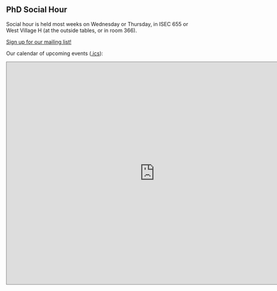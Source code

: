 ## PhD Social Hour

Social hour is held most weeks on Wednesday or Thursday, in ISEC 655 or West Village H (at the outside tables, or in room 366).

[Sign up for our mailing list!](https://mailchi.mp/3a6baf1c676b/social-hour-email-signup)

Our calendar of upcoming events ([.ics](https://calendar.google.com/calendar/ical/35bnbsggas7nr0k5r89t4qoecc%40group.calendar.google.com/public/basic.ics)):

<iframe src="https://calendar.google.com/calendar/embed?height=600&wkst=1&bgcolor=%23ffffff&ctz=America%2FNew_York&src=MzVibmJzZ2dhczducjBrNXI4OXQ0cW9lY2NAZ3JvdXAuY2FsZW5kYXIuZ29vZ2xlLmNvbQ&color=%23C0CA33" style="border:solid 1px #777" width="800" height="600" frameborder="0" scrolling="no"></iframe>

